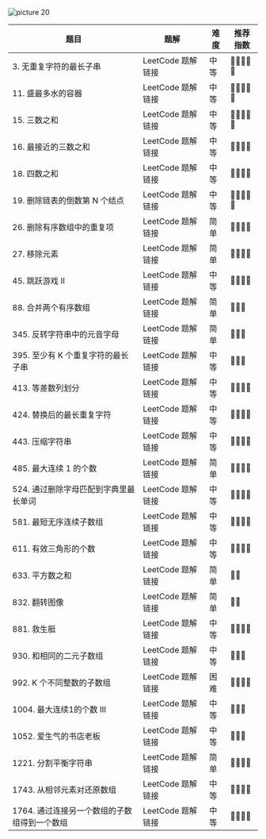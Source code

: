 

![picture 20](https://i.loli.net/2021/10/17/PRNDaCfKhABpW9Z.png)  


| 题目 | 题解 | 难度 | 推荐指数 |
| --- | --- | --- | --- |
| 3. 无重复字符的最长子串  | LeetCode 题解链接 | 中等 | 🤩🤩🤩🤩🤩 |
| 11. 盛最多水的容器  | LeetCode 题解链接 | 中等 | 🤩🤩🤩🤩🤩 |
| 15. 三数之和 | LeetCode 题解链接 | 中等 | 🤩🤩🤩🤩🤩 |
| 16. 最接近的三数之和 | LeetCode 题解链接 | 中等 | 🤩🤩🤩🤩 |
| 18. 四数之和 | LeetCode 题解链接 | 中等 | 🤩🤩🤩🤩 |
| 19. 删除链表的倒数第 N 个结点 | LeetCode 题解链接 | 中等 | 🤩🤩🤩🤩🤩 |
| 26. 删除有序数组中的重复项 | LeetCode 题解链接 | 简单 | 🤩🤩🤩🤩 |
| 27. 移除元素 | LeetCode 题解链接 | 简单 | 🤩🤩🤩🤩 |
| 45. 跳跃游戏 II | LeetCode 题解链接 | 中等 | 🤩🤩🤩🤩 |
| 88. 合并两个有序数组 | LeetCode 题解链接 | 简单 | 🤩🤩🤩 |
| 345. 反转字符串中的元音字母 | LeetCode 题解链接 | 简单 | 🤩🤩🤩 |
| 395. 至少有 K 个重复字符的最长子串 | LeetCode 题解链接 | 中等 | 🤩🤩🤩 |
| 413. 等差数列划分 | LeetCode 题解链接 | 中等 | 🤩🤩🤩🤩 |
| 424. 替换后的最长重复字符 | LeetCode 题解链接 | 中等 | 🤩🤩🤩🤩 |
| 443. 压缩字符串 | LeetCode 题解链接 | 中等 | 🤩🤩🤩🤩 |
| 485. 最大连续 1 的个数 | LeetCode 题解链接 | 简单 | 🤩🤩🤩🤩 |
| 524. 通过删除字母匹配到字典里最长单词 | LeetCode 题解链接 | 中等 | 🤩🤩🤩🤩 |
| 581. 最短无序连续子数组 | LeetCode 题解链接 | 中等 | 🤩🤩🤩🤩 |
| 611. 有效三角形的个数 | LeetCode 题解链接 | 中等 | 🤩🤩🤩🤩 |
| 633. 平方数之和 | LeetCode 题解链接 | 简单 | 🤩🤩 |
| 832. 翻转图像 | LeetCode 题解链接 | 简单 | 🤩🤩 |
| 881. 救生艇 | LeetCode 题解链接 | 中等 | 🤩🤩🤩🤩 |
| 930. 和相同的二元子数组 | LeetCode 题解链接 | 中等 | 🤩🤩🤩 |
| 992. K 个不同整数的子数组 | LeetCode 题解链接 | 困难 | 🤩🤩🤩🤩 |
| 1004. 最大连续1的个数 III | LeetCode 题解链接 | 中等 | 🤩🤩🤩 |
| 1052. 爱生气的书店老板 | LeetCode 题解链接 | 中等 | 🤩🤩🤩 |
| 1221. 分割平衡字符串 | LeetCode 题解链接 | 简单 | 🤩🤩🤩🤩 |
| 1743. 从相邻元素对还原数组 | LeetCode 题解链接 | 中等 | 🤩🤩🤩🤩 |
| 1764. 通过连接另一个数组的子数组得到一个数组 | LeetCode 题解链接 | 中等 | 🤩🤩🤩🤩 |
